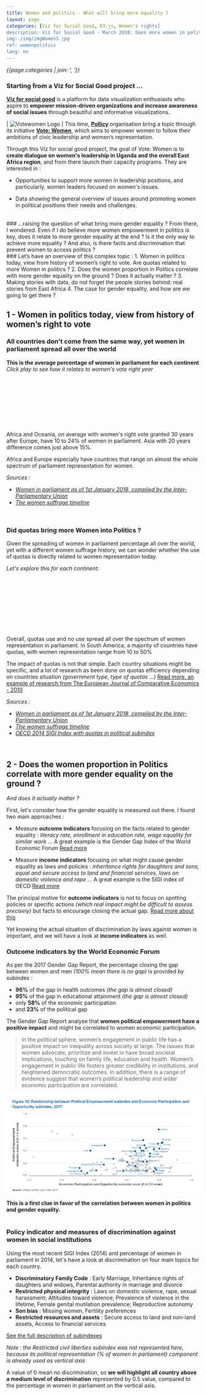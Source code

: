 ```yaml
---
title: Women and politics - What will bring more equality ?
layout: page
categories: [Viz for Social Good, D3.js, Women's rights]
description: Viz for Social Good - March 2018. Does more women in politics relate to more gender equality at the end ? Is it the only way to achieve more equality ? And also, is there facts and discrimination that prevent women to access politics ?
img: /img/imgWomen3.jpg
ref: womenpolitics
lang: en
---
```

*{{page.categories | join: ', '}}*

### Starting from a Viz for Social Good project ...


 [**Viz for social good**](https://www.vizforsocialgood.com/) is a platform for data visualization enthusiasts who aspire to **empower mission-driven organizations and increase awareness of social issues** through beautiful and informative visualizations. 

| ![Votewomen Logo](http://votewomen.pollicy.org/wp-content/uploads/2018/02/votewomenlogotiny.png) | This time, [**Pollicy**](https://www.vizforsocialgood.com/join-a-project/pollicy) organisation bring a topic through its initiative [**Vote: Women**](http://votewomen.pollicy.org), which aims to empower women to follow their ambitions of civic leadership and women’s representation.

Through this Viz for social good project, the goal of Vote: Women  is to **create dialogue on women's leadership in Uganda and the overall East Africa region**, and from there launch their capacity programs. They are interested in :

* Opportunities to support more women in leadership positions, and particularly, women leaders focused on women's issues. 

* Data showing the general overview of issues around promoting women in political positions their needs and challenges.

<br/>
### ...raising the question of what bring more gender equality ?
From there, I wondered. Even if I do believe more women empowerment in politics is key, does it relate to more gender equality at the end ? Is it the only way to achieve more equality ?
And also, is there facts and discrimination that prevent women to access politics ?

<br/>
### Let’s have an overview of this complex topic :
1. Women in politics today, view from history of women’s right to vote. Are quotas related to more Women in politics ?
2. Does the women proportion in Politics correlate with more gender equality on the ground ? Does it actually matter ?
3. Making stories with data, do not forget the people stories behind: real stories from East Africa
4. The case for gender equality, and how are we going to get there ?


<br/>

## 1 - Women in politics today, view from history of women’s right to vote
### All countries don't come from the same way, yet women in parliament spread all over the world

<div>
	<div id="playbutton">
		<g> <b>This is the average percentage of women in parliament for each continent</b> <br/>
		<i>Click play to see how it relates to women's vote right year</i><br/>
		</g>
	</div> 
	<svg id="vote"></svg>
</div>
Africa and Oceania, on average with women's right vote granted 30 years after Europe, have 10 to 24% of women in parliament. Asia with 20 years difference comes just above 15%.

Africa and Europe especially have countries that range on almost the whole spectrum of parliament representation for women.

_Sources :_
- _[Women in parliament as of 1st January 2018, compiled by the Inter-Parliamentary Union](http://archive.ipu.org/wmn-e/classif.htm)_
- _[The women suffrage timeline](http://womensuffrage.org/?page_id=69)_
<br/>

### Did quotas bring more Women into Politics ?
Given the spreading of women in parliament percentage all over the world, yet with a different women suffrage history, we can wonder whether the use of quotas is directly related to women representation today.

*Let's explore this for each continent:*
<div>
	<div id ="continentDropdown"></div>
	<svg id="quotas"></svg>
</div>
Overall, quotas use and no use spread all over the spectrum of women representation in parliament. In South America, a majority of countries have quotas, with women representation range from 10 to 50%

The impact of quotas is not that simple. Each country situations might be specific, and a lot of research as been done on quotas efficiency depending on countries situation *(government type, type of quotas ...)*
[Read more, an example of research from The European Journal of Comparative Economics - 2010](http://eaces.liuc.it/18242979201001/182429792010070102.pdf)

_Sources :_
- _[Women in parliament as of 1st January 2018, compiled by the Inter-Parliamentary Union](http://archive.ipu.org/wmn-e/classif.htm)_
- _[The women suffrage timeline](http://womensuffrage.org/?page_id=69)_
- _[OECD 2014 SIGI Index with quotas in political subindex](http://stats.oecd.org/Index.aspx)_

<br/>

## 2 - Does the women proportion in Politics correlate with more gender equality on the ground ? 
*And does it actually matter ?*

First, let's consider how the gender equality is measured out there. I found two main approaches :
* Measure **outcome indicators** focusing on the facts related to gender equality : *literacy rate, enrollment in education rate, wage equality for similar work ...*
A great example is the Gender Gap Index of the World Economic Forum [Read more](http://reports.weforum.org/global-gender-gap-report-2017/measuring-the-global-gender-gap/)

* Measure **income indicators** focusing on what might cause gender equality as laws and policies : *inheritance rights for daughters and sons, equal and secure access to land and financial services, laws on domestic violence and rape ...*
A great example is the SIGI index of OECD [Read more](https://www.genderindex.org/data/)

The principal motive for **outcome indicators** is not to focus on spotting policies or specific actions *(which real impact might be difficult to assess precisely)* but facts to encourage closing the actual gap. 
[Read more about this](https://www.project-syndicate.org/commentary/learning-without-theory-by-ricardo-hausmann-2016-03?barrier=accessreg)

Yet knowing the actual situation of discrimination by laws against women is important, and we will have a look at **income indicators** as well.

### Outcome indicators by the World Economic Forum
As per the 2017 Gender Gap Report, the percentage closing the gap between women and men *(100% mean there is no gap)* is provided by subindex :
* **96%** of the gap in health outcomes *(the gap is almost closed)*
* **95%** of the gap in educational attainment *(the gap is almost closed)*
* only **58%** of the economic participation 
* and **23%** of the political gap

The Gender Gap Report analyse that **women political empowerment have a positive impact** and might be correlated to women economic participation.
> In the political sphere, women’s engagement in public life has a positive impact on inequality across society at large. 
> The issues that women advocate, prioritize and invest in have broad societal implications, touching on family life, education and health. 
> Women’s engagement in public life fosters greater credibility in institutions, and heightened democratic outcomes. 
> In addition, there is a range of evidence suggest that women’s political leadership and wider economic participation are correlated.


[![WEF chart](wef.png)](http://reports.weforum.org/global-gender-gap-report-2017/the-case-for-gender-parity/)

**This is a first clue in favor of the correlation between women in politics and gender equality.**
<br/>
<br/>

### Policy indicator and  measures of discrimination against women in social institutions 
Using the most recent SIGI Index (2014) and percentage of women in parliament in 2014, let's have a look at discrimination on four main topics for each country.

* **Discriminatory Family Code** : Early Marriage, Inheritance rights of daughters and widows, Parental authority in marriage and divorce
* **Restricted physical integrity** : Laws on domestic violence, rape, sexual harassment; Attitudes toward violence; Prevalence of violence in the lifetime; Female genital mutilation prevalence; Reproductive autonomy
* **Son bias** : Missing women, Fertility preferences
* **Restricted resources and assets** : Secure access to land and non-land assets, Access to financial services

[See the full description of subindexes](https://www.genderindex.org/data/)

*Note : the Restricted civil liberties subindex was not represented here, because its political representation (% of women in parliament) component is already used as vertical axis*

A value of 0 mean no discrimination, so **we will highlight all country above a medium level of discrimination** represented by 0.5 value, compared to the percentage in women in parliament on the vertical axis.

<div>
	<svg id="sub1"></svg>
	<svg id="sub2"></svg>
</div>

<div>
	<svg id="sub3"></svg>
	<svg id="sub4"></svg>
</div>
Please take a moment here to understand that a lot of countries still have discrimination against women **in the laws**, without talking about culture and gender stereotypes.

For all the subindexes, countries above a medium level of discrimination have a whole range of women representation in parliament *(between 0 and 40%, and even more for some subindexes).*

**Women representation in parliament do not mean zero inequality on the ground.** Yet, concluding only from this data and no context might be difficult. 
What could be investigated is first (1) the relationship of women representation in politics and gender related policies, and second (2) how politics and gender related relate to outcomes on the ground. 

[Read more on (1) in as the research from The European Journal of Comparative Economics - 2010](http://eaces.liuc.it/18242979201001/182429792010070102.pdf)

_Source :_
* _[OECD 2014 SIGI Index](http://stats.oecd.org/Index.aspx) (only countries with all data on subindex have been displayed)_
* _[Percentage of women in parliament in 2014, United Nations Department of Economic and Social Affairs, via Data.world](https://data.world/hdx/6c04bd98-3a35-4d55-8842-1e91d3375594)_

<br/>


## 3 - Making stories with data, do not forget the people stories behind, looking in East Africa

Let’s take a step back from the data and the big picture. 
Focusing on the rise of women in parliament is East Africa, let's have a look at more grounded stories.

### The 2016 election campaign for women in Uganda
*Quoting the [report on gender and women's participation in 2016 elections in Uganda](https://drive.google.com/file/d/0B-5NtN1umK0ScWN6ZHVmVzJtYzg/view)*
*, we will see that discrimination and challenges are still strongly present. Uganda has 34.3% of women in parliament, as of early January 2018.*

While **the legal framework on the campaigns does not discriminate** against women and men during the elections, **women are facing challenges due to the social, economic**
**and cultural construction of Ugandan society**. 

These include: 
* Less access to resources than their male counterparts 
* Gender roles which at times prevent them participating in politics 
* Religious and cultural obstacles to their participation; domestic violence among others
* Sexual pacification of women is the silent cancer in our election. The reports are that this problem is at the peak during primaries

On the media side:
 * Analysts reviewed which women issues were anchored by candidates in their campaign messages
Women health and education were discussed, yet 0 mention on Women’s land and property rights while it's a main issue for women in Uganda
* Women are less source of information in newspapers on elections than their male counterparts

**In spite of the women representation, discrimination and stereotype amon others challenges are deeply present going towards politics roles for women.** This is where [VOTE:Women](http://votewomen.pollicy.org) and others initiatives come into play.

### The daily life of girls and political women in Rwanda, the country with the highest percentage of women in parliament
*Immediately following the genocide, Rwanda's population of 5.5 million to 6 million was 60 to 70 percent female.*
*The call for equality was led by President Paul Kagame. The new constitution, passed in 2003, decreed that 30 percent of parliamentary seats be reserved for women.*

As of early January, Rwanda lead the women representation in parliament in the world with 61.3%	in the lower-house and 38.5% in the upper-house.

*[Quoting from the NPR story](https://www.npr.org/sections/goatsandsoda/2016/07/29/487360094/invisibilia-no-one-thought-this-all-womans-debate-team-could-crush-it)*, 
here are two different stories showing life and challenges of two generations of women.

**Justine Uvuza, doctor at Newcastle University, returned to Rwanda to interview female politicians about their lives**

Justine would end each interview asking these female legislators what seemed to her to be an obvious question: 
Would they support a Rwandan women's movement? A movement to change not just the public roles for women but to re-evaluate gender relations on all levels? Would these powerful Rwandan women be willing to stand under the banner of feminism?
Almost all of the women said no. Feminism? "That's not Rwandan," they told her. "That's for Westerners."
[Read Justine Uvuza's thesis](https://theses.ncl.ac.uk/dspace/bitstream/10443/2475/1/Uvuza,%20J.%2014.pdf)

**Leading a debate team in college, from quiet to power posing**
*[Quoting from the NPR story](https://www.npr.org/sections/goatsandsoda/2016/07/29/487360094/invisibilia-no-one-thought-this-all-womans-debate-team-could-crush-it)*

In high school, Mireille found that teachers and students took for granted that the head of a club should be a boy. 
When she would stand up in front of her class and ask, "Why can't the head be a girl?" they would tell her, "That's for Americans. You're trying to be an American."
And when she did finally become head of a club — the debating club in her all-women's college — she faced another struggle: 
Could she and her team members succeed in the male-dominated world of collegiate debate?

[Read the full story on npr.org](https://www.npr.org/sections/goatsandsoda/2016/07/29/487360094/invisibilia-no-one-thought-this-all-womans-debate-team-could-crush-it)


**These are no data, but still convey how many more challenges are still barriers in the way to equality.**
Uganda, Rwanda, along with others countries in East Africa and all over the world are rising in women political representation. 
A deep understanding of the country political and cultural context is yet key to assess the gender gap and identify actions to take.
<br/>
<br/>
## 4 - The case for gender equality

[Quoting the 2017 World Economic Forum Gender Gap Report](http://reports.weforum.org/global-gender-gap-report-2017/the-case-for-gender-parity/), 
*it is pertinent to note that gender parity is also fundamental to whether and how economies and societies thrive. Ensuring the healthy development and appropriate use of half of the world’s total talent pool has a vast bearing on the growth, competitiveness and future-readiness of economies and businesses worldwide.*

The analysis also mention that :
* Compared to general public investment into labour market and education programmes, **targeted gender equality promotion has been found to create a particularly strong impact on GDP**;
* Across all countries, making **full use of women’s capabilities paves the way to optimizing a nation’s human capital potential** ;
* Women’s participation in the formal economy, or lack thereof, is also a business issue—costing women, companies and, ultimately, entire economies ;
* Additionally, the global economy is currently in transition to a Fourth Industrial Revolution. 
In such a highly interconnected and rapidly changing world, diversity is critical to informed corporate decision-making and business innovation.

**So maybe gender equality should be everybody's business ?**
<br/>
<br/>
### Then, how are we going to get there ?

[Quoting the 2017 World Economic Forum Gender Gap Report](http://reports.weforum.org/global-gender-gap-report-2017/the-case-for-gender-parity/), all things held equal, with current rates of progress, **the overall global gender gap can be closed in between 61 years** *[...]* **and 168 years**. 

*None of these forecasts are foregone conclusions.*
*Instead they reflect the current state of progress and serve as a call to action to policymakers and other stakeholders to accelerate gender equality.*

**Still not sure why more stuff need to be done ?** Here are some suggestions.
<br/>
<br/>
#### **Invest political power**
* With more women in politics, with dedicated measures to overcome discrimination if needed as **Vote:Women** aim to provide.
* Raise awareness on gender equality overall. **Given the case for gender equality, not only women should work towards it !** 
Neither should they act only about this. Bring more people to the table, whatever the gender.


#### **Promote gender equality with a coordinated and whole-of-government approach**

An amazing OECD report  [Women, Government and Policy Making in OECD Countries](https://uweboard.files.wordpress.com/2014/08/women-government-and-policymaking.pdf)
 provides a comprehensive, evidence-driven assessment of how governments can play a more effective role in leading the equality agenda.

It underline for example that :
* Among others, foundations of an effective implementation of gender equality policies are the **government accountability** and the placement of gender equality institutions within governments
* All levels of government and insitutions must work together, including women, men and civil society organisations in the policy-making process
* Planning gender action and measure its impact require **relevant data collection** and gender-disaggregated statistics

[Read more](https://uweboard.files.wordpress.com/2014/08/women-government-and-policymaking.pdf)

#### **Civic action, and surely many others !!**
* Great association and movement all over the world are taking action for gender equality, support them, join them, coordinate them, create more of them.
* You behind your computer, if this matter to you, take action. Maybe you could raise your voice in your country to your friends, to your government. Or support local association. Or make dataviz. Or whatever.


<script src="d3.min.js"></script>
<script src="votescatter.js">	</script>
<script src="sigiscatter.js">	</script>

<link rel="stylesheet" href="sigisubindex.css">
